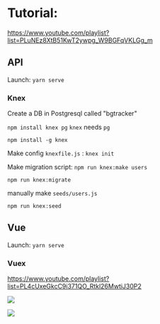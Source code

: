 # Tutorial: 

https://www.youtube.com/playlist?list=PLuNEz8XtB51KwT2ywpg_W9BGFqVKLGg_m

## API

Launch: `yarn serve`

### Knex

Create a DB in Postgresql called "bgtracker"

`npm install knex pg` `knex` needs `pg` 

`npm install -g knex`

Make config `knexfile.js` : `knex init`

Make migration script: `npm run knex:make users`

`npm run knex:migrate`

manually make `seeds/users.js`

`npm run knex:seed`

## Vue

Launch: `yarn serve`

### Vuex

https://www.youtube.com/playlist?list=PL4cUxeGkcC9i371QO_Rtkl26MwtiJ30P2

![](https://raw.githubusercontent.com/Ruslan-Aliyev/bgtracker/master/Illustrations/1.jpg)

![](https://raw.githubusercontent.com/Ruslan-Aliyev/bgtracker/master/Illustrations/2.jpg)
